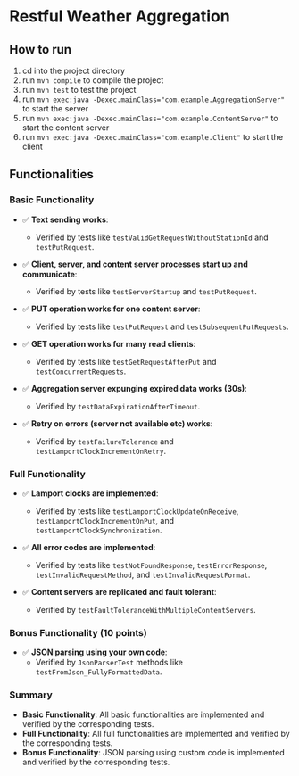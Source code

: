 # Restful Weather Aggregation

## How to run

1. cd into the project directory
2. run `mvn compile` to compile the project
3. run `mvn test` to test the project
4. run `mvn exec:java -Dexec.mainClass="com.example.AggregationServer"` to start the server
5. run `mvn exec:java -Dexec.mainClass="com.example.ContentServer"` to start the content server
6. run `mvn exec:java -Dexec.mainClass="com.example.Client"` to start the client

## Functionalities

### Basic Functionality

- ✅ **Text sending works**:

  - Verified by tests like `testValidGetRequestWithoutStationId` and `testPutRequest`.

- ✅ **Client, server, and content server processes start up and communicate**:

  - Verified by tests like `testServerStartup` and `testPutRequest`.

- ✅ **PUT operation works for one content server**:

  - Verified by tests like `testPutRequest` and `testSubsequentPutRequests`.

- ✅ **GET operation works for many read clients**:

  - Verified by tests like `testGetRequestAfterPut` and `testConcurrentRequests`.

- ✅ **Aggregation server expunging expired data works (30s)**:

  - Verified by `testDataExpirationAfterTimeout`.

- ✅ **Retry on errors (server not available etc) works**:
  - Verified by `testFailureTolerance` and `testLamportClockIncrementOnRetry`.

### Full Functionality

- ✅ **Lamport clocks are implemented**:

  - Verified by tests like `testLamportClockUpdateOnReceive`, `testLamportClockIncrementOnPut`, and `testLamportClockSynchronization`.

- ✅ **All error codes are implemented**:

  - Verified by tests like `testNotFoundResponse`, `testErrorResponse`, `testInvalidRequestMethod`, and `testInvalidRequestFormat`.

- ✅ **Content servers are replicated and fault tolerant**:
  - Verified by `testFaultToleranceWithMultipleContentServers`.

### Bonus Functionality (10 points)

- ✅ **JSON parsing using your own code**:
  - Verified by `JsonParserTest` methods like `testFromJson_FullyFormattedData`.

### Summary

- **Basic Functionality**: All basic functionalities are implemented and verified by the corresponding tests.
- **Full Functionality**: All full functionalities are implemented and verified by the corresponding tests.
- **Bonus Functionality**: JSON parsing using custom code is implemented and verified by the corresponding tests.
